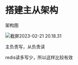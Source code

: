 # 搭建主从架构



架构图

![截屏2023-02-21 20.18.31](https://xingqiu-tuchuang-1256524210.cos.ap-shanghai.myqcloud.com/3978/%E6%88%AA%E5%B1%8F2023-02-21%2020.18.31.png)



主负责写，从负责读

redis读多写少，所以这样比较有效



